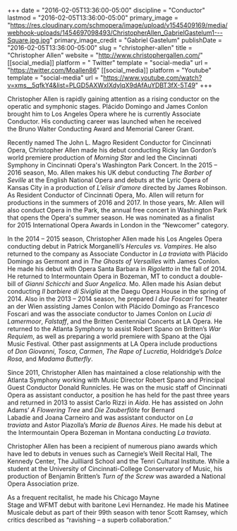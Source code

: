 +++
date = "2016-02-05T13:36:00-05:00"
discipline = "Conductor"
lastmod = "2016-02-05T13:36:00-05:00"
primary_image = "https://res.cloudinary.com/schmopera/image/upload/v1545409169/media/webhook-uploads/1454697098493/ChristopherAllen_GabrielGastelum1---Square.jpg.jpg"
primary_image_credit = "Gabriel Gastelum"
publishDate = "2016-02-05T13:36:00-05:00"
slug = "christopher-allen"
title = "Christopher Allen"
website = "http://www.christophergallen.com/"
[[social_media]]
platform = " Twitter"
template = "social-media"
url = "https://twitter.com/Moallen86"
[[social_media]]
platform = "Youtube"
template = "social-media"
url = "https://www.youtube.com/watch?v=xms__5qfkY4&list=PLGD5AXWxIXdylqX9dAfAuYDBT3fX-5T49"
+++

Christopher Allen is rapidly gaining attention as a rising conductor on the operatic and symphonic stages. Plácido Domingo and James Conlon brought him to Los Angeles Opera where he is currently Associate Conductor. His conducting career was launched when he received the Bruno Walter Conducting Award and Memorial Career Grant.

Recently named The John L. Magro Resident Conductor for Cincinnati Opera, Christopher Allen made his debut conducting Ricky Ian Gordon’s world premiere production of *Morning Star* and led the Cincinnati Symphony in Cincinnati Opera's Washington Park Concert. In the 2015 – 2016 season, Mo. Allen makes his UK debut conducting *The Barber of Seville* at the English National Opera and debuts at the Lyric Opera of Kansas City in a production of *L’elisir d’amore* directed by James Robinson. As Resident Conductor of Cincinnati Opera, Mo. Allen will return for productions in the summers of 2016 and 2017. In those years, Mr. Allen will also conduct Opera in the Park, the annual free concert in Washington Park that opens the Opera's summer season. He was nominated as a finalist for 2015 International Opera Awards in London in the “Newcomer” category.

In the 2014 – 2015 season, Christopher Allen made his Los Angeles Opera conducting debut in Patrick Morganelli’s *Hercules vs. Vampires*. He also returned to the company as Associate Conductor in *La traviata* with Plácido Domingo as Germont and in *The Ghosts of Versailles* with James Conlon. He made his debut with Opera Santa Barbara in *Rigoletto* in the fall of 2014. He returned to Intermountain Opera in Bozeman, MT to conduct a double-bill of *Gianni Schicchi* and *Suor Angelica*. Mo. Allen made his Asian debut conducting *Il barbiere di Siviglia* at the Daegu Opera House in the spring of 2014. Also in the 2013 – 2014 season, he prepared *I due Foscari* for Theater an der Wien assisting James Conlon with Plácido Domingo as Francesco Foscari and was the associate conductor to James Conlon on *Lucia di Lamermoor*, *Falstaff*, and the Britten Centennial Concerts at LA Opera. He returned to the Atlanta Symphony to assist Robert Spano on Britten’s *War Requiem*, as well as preparing a world premiere with Spano at the Ojai Music Festival. Other past assignments at LA Opera include productions of *Don Giovanni*, *Tosca*, *Carmen*, *The Rape of Lucretia*, Holdridge’s *Dolce Rosa*, and *Madama Butterfly*. 

Since 2011, Christopher Allen has maintained a close relationship with the Atlanta Symphony working with Music Director Robert Spano and Principal Guest Conductor Donald Runnicles. He was on the music staff of Cincinnati Opera as assistant conductor, a position he has held for the past three years and returned in 2013 to assist Carlo Rizzi in *Aida*. He has assisted on John Adams’ *A Flowering Tree* and *Die Zauberflöte* for Bernard Labadie and Joana Carneiro and was assistant conductor on *La traviata* and Astor Piazolla’s *Maria de Buenos Aires*. He made his debut at the Intermountain Opera Bozeman in Montana conducting *La traviata*.

Christopher Allen has been a recipient of numerous piano awards which have led to debuts in venues such as Carnegie’s Weill Recital Hall, The Kennedy Center, The Juilliard School and the Tenri Cultural Institute. While a student at the University of Cincinnati-College Conservatory of Music, his production of Benjamin Britten’s *Turn of the Screw* was awarded a National Opera Association prize. 

As a frequent recitalist, he made his Chicago Mayne Stage and WFMT debut with baritone Levi Hernandez. He made his Matinee Musicale debut as part of their 99th season with tenor Scott Ramsey, which critics described as “ravishing – a superb collaboration.”
